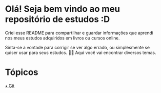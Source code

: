 # Olá! Seja bem  vindo ao meu repositório de estudos :D

<p>

Criei esse README para compartilhar e guardar informações que aprendi nos meus estudos adquiridos em livros ou cursos online. 

Sinta-se a vontade para corrigir se ver algo errado, ou simplesmente se quiser usar para seus estudos. 🫶🏻
Aqui você vai encontrar diversos temas.
</p>


# Tópicos

<p align="left">
 <a href="Git.md">• Git</a> 
 <a href=""></a>
</p>
